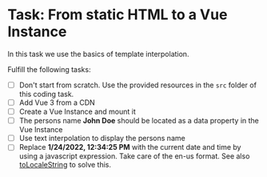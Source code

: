# Task: From static HTML to a Vue Instance

In this task we use the basics of template interpolation.

Fulfill the following tasks:

- [ ] Don't start from scratch. Use the provided resources in the `src` folder of this coding task.
- [ ] Add Vue 3 from a CDN
- [ ] Create a Vue Instance and mount it
- [ ] The persons name **John Doe** should be located as a data property in the Vue Instance
- [ ] Use text interpolation to display the persons name
- [ ] Replace **1/24/2022, 12:34:25 PM** with the current date and time by using a javascript expression. Take care of the en-us format. See also [toLocaleString](https://developer.mozilla.org/de/docs/Web/JavaScript/Reference/Global_Objects/Date/toLocaleString) to solve this.
